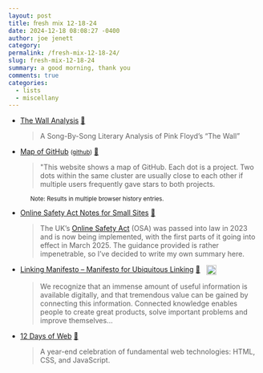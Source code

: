 ```yaml
---
layout: post
title: 𝖿𝗋𝖾𝗌𝗁 𝗆𝗂𝗑 𝟣𝟤-𝟣𝟪-𝟤𝟦
date: 2024-12-18 08:08:27 -0400
author: joe jenett
category: 
permalink: /fresh-mix-12-18-24/
slug: fresh-mix-12-18-24
summary: a good morning, thank you
comments: true
categories:
  - lists
  - miscellany
---
```

<ul class="links">
	<li><a title="The Wall Analysis" href="https://thewallanalysis.com/">The Wall Analysis</a> <a title="source" href="https://pinboard.in/u:cothrun">📌</a><blockquote><p>A Song-By-Song Literary Analysis of Pink Floyd’s “The Wall”</p></blockquote></li>
	<li><a title="Map of GitHub" href="https://anvaka.github.io/map-of-github/">Map of GitHub</a> <small>(<a href="https://github.com/anvaka/map-of-github">github</a>)</small> <a title="source" href="https://pinboard.in/u:bekishore">📌</a><blockquote><p>"This website shows a map of GitHub. Each dot is a project. Two dots within the same cluster are usually close to each other if multiple users frequently gave stars to both projects.</p></blockquote><small><p style="margin-left:20px;">Note: Results in multiple browser history entries.</p></small></li>
	<li><a title="Online Safety Act Notes for Small Sites — Russ Garrett" href="https://russ.garrett.co.uk/2024/12/17/online-safety-act-guide/">Online Safety Act Notes for Small Sites</a> <a title="source" href="https://pinboard.in/u:jm">📌</a><blockquote><p>The UK’s <a href="https://www.legislation.gov.uk/ukpga/2023/50/contents/enacted">Online Safety Act</a> (OSA) was passed into law in 2023 and is now being implemented, with the first parts of it going into effect in March 2025. The guidance provided is rather impenetrable, so I’ve decided to write my own summary here.</p></blockquote></li>
	<li><a title="Linking Manifesto – Manifesto for Ubiquitous Linking" href="https://linkingmanifesto.org/">Linking Manifesto – Manifesto for Ubiquitous Linking</a> <a title="source" href="https://pinboard.in/u:donovanwatts">📌</a> <a title="dwt-archives: 12/14/21 " href="https://dwt-archives.joejenett.com/12-14-21/"><img src="https://iwebthings.joejenett.com/images/select.png" alt="" height="20" style="vertical-align:top;margin-left:8px;"></a><blockquote><p>We recognize that an immense amount of useful information is available digitally, and that tremendous value can be gained by connecting this information. Connected knowledge enables people to create great products, solve important problems and improve themselves...</p></blockquote></li>
	<li><a title="12 Days of Web" href="https://12daysofweb.dev/">12 Days of Web</a> <a title="source" href="https://pinboard.in/u:roger">📌</a><blockquote><p>A year-end celebration of fundamental web technologies: HTML, CSS, and JavaScript.</p></blockquote></li>
</ul>
<a href="https://brid.gy/publish/mastodon"></a>